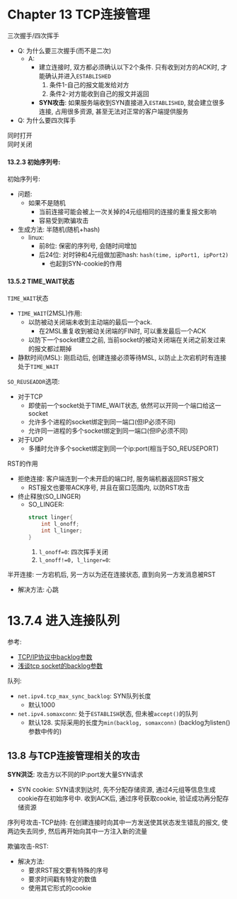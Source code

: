 # Chapter 13 TCP连接管理


三次握手/四次挥手
- Q: 为什么要三次握手(而不是二次)
    - A: 
        - 建立连接时, 双方都必须确认以下2个条件. 只有收到对方的ACK时, 才能确认并进入`ESTABLISHED`
            1. 条件1-自己的报文能发给对方 
            2. 条件2-对方能收到自己的报文并返回
        - **SYN攻击**: 如果服务端收到SYN直接进入`ESTABLISHED`, 就会建立很多连接, 占用很多资源, 甚至无法对正常的客户端提供服务
- Q: 为什么要四次挥手


同时打开
<br/>
同时关闭
<br/>



#### 13.2.3 初始序列号:

初始序列号:
- 问题:
    - 如果不是随机
        - 当前连接可能会被上一次关掉的4元组相同的连接的重复报文影响
        - 容易受到欺骗攻击
- 生成方法: 半随机(随机+hash)
    - linux: 
        - 前8位: 保密的序列号, 会随时间增加
        - 后24位: 对时钟和4元组做加密hash: `hash(time, ipPort1, ipPort2)`
            - 也起到SYN-cookie的作用



#### 13.5.2 TIME_WAIT状态

`TIME_WAIT`状态
- `TIME_WAIT`(2MSL)作用:
    - 以防被动关闭端未收到主动端的最后一个ack. 
        - 在2MSL重复收到被动关闭端的FIN时, 可以重发最后一个ACK
    - 以防下一个socket建立之前, 当前socket的被动关闭端在关闭之前发过来的报文都过期掉
- 静默时间(MSL): 刚启动后, 创建连接必须等待MSL, 以防止上次宕机时有连接处于`TIME_WAIT`


`SO_REUSEADDR`选项:
- 对于TCP
    - 即使前一个socket处于TIME_WAIT状态, 依然可以开同一个端口给这一socket
    - 允许多个进程的socket绑定到同一端口(但IP必须不同)
    - 允许同一进程的多个socket绑定到同一端口(但IP必须不同)
- 对于UDP
    - 多播时允许多个socket绑定到同一个ip:port(相当于SO_REUSEPORT)




RST的作用
- 拒绝连接: 客户端连到一个未开启的端口时, 服务端机器返回RST报文
    - RST报文也要带ACK序号, 并且在窗口范围内, 以防RST攻击
- 终止释放(SO_LINGER)
    - SO_LINGER:
        ```cpp
        struct linger{
            int l_onoff;
            int l_linger;
        }
        ```
        1. `l_onoff=0`: 四次挥手关闭
        2. `l_onoff!=0, l_linger=0`:


半开连接: 一方宕机后, 另一方以为还在连接状态, 直到向另一方发消息被RST
- 解决方法: 心跳    

# 13.7.4 进入连接队列
参考:
- [TCP/IP协议中backlog参数](https://www.cnblogs.com/Orgliny/p/5780796.html)
- [浅谈tcp socket的backlog参数](https://blog.csdn.net/qq_16399991/article/details/109389060)

队列:
- `net.ipv4.tcp_max_sync_backlog`: SYN队列长度
    - 默认1000
- `net.ipv4.somaxconn`: 处于`ESTABLISH`状态, 但未被`accept()`的队列
    - 默认128. 实际采用的长度为`min(backlog, somaxconn)` (backlog为listen()参数中传的)



## 13.8 与TCP连接管理相关的攻击

**SYN洪泛**: 攻击方以不同的IP:port发大量SYN请求
- SYN cookie: SYN请求到达时, 先不分配存储资源, 通过4元组等信息生成cookie存在初始序号中. 收到ACK后, 通过序号获取cookie, 验证成功再分配存储资源

序列号攻击-TCP劫持: 在创建连接时向其中一方发送使其状态发生错乱的报文, 使两边失去同步, 然后再开始向其中一方注入新的流量

欺骗攻击-RST:
- 解决方法:
    - 要求RST报文要有特殊的序号
    - 要求时间戳有特定的数值
    - 使用其它形式的cookie

